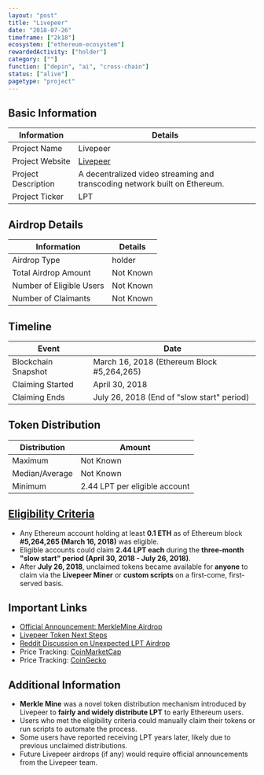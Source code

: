 ```yaml
---
layout: "post"
title: "Livepeer"
date: "2018-07-26"
timeframe: ["2k18"]
ecosystem: ["ethereum-ecosystem"]
rewardedActivity: ["holder"]
category: [""]
function: ["depin", "ai", "cross-chain"]
status: ["alive"]
pagetype: "project"
---
```


## Basic Information

| Information         | Details                                                                    |
| ------------------- | -------------------------------------------------------------------------- |
| Project Name        | Livepeer                                                                   |
| Project Website     | [Livepeer](https://livepeer.org)                                           |
| Project Description | A decentralized video streaming and transcoding network built on Ethereum. |
| Project Ticker      | LPT                                                                        |

## Airdrop Details

| Information              | Details   |
| ------------------------ | --------- |
| Airdrop Type             | holder    |
| Total Airdrop Amount     | Not Known |
| Number of Eligible Users | Not Known |
| Number of Claimants      | Not Known |

## Timeline

| Event               | Date                                       |
| ------------------- | ------------------------------------------ |
| Blockchain Snapshot | March 16, 2018 (Ethereum Block #5,264,265) |
| Claiming Started    | April 30, 2018                             |
| Claiming Ends       | July 26, 2018 (End of "slow start" period) |

## Token Distribution

| Distribution   | Amount                        |
| -------------- | ----------------------------- |
| Maximum        | Not Known                     |
| Median/Average | Not Known                     |
| Minimum        | 2.44 LPT per eligible account |

## [Eligibility Criteria](https://forum.livepeer.org/t/introducing-the-merklemine/204)

- Any Ethereum account holding at least **0.1 ETH** as of Ethereum block **#5,264,265 (March 16, 2018)** was eligible.
- Eligible accounts could claim **2.44 LPT each** during the **three-month "slow start" period (April 30, 2018 - July 26, 2018)**.
- After **July 26, 2018**, unclaimed tokens became available for **anyone** to claim via the **Livepeer Miner** or **custom scripts** on a first-come, first-served basis.

## Important Links

- [Official Announcement: MerkleMine Airdrop](https://forum.livepeer.org/t/introducing-the-merklemine/204)
- [Livepeer Token Next Steps](https://forum.livepeer.org/t/so-youve-got-some-livepeer-tokens-what-next/293)
- [Reddit Discussion on Unexpected LPT Airdrop](https://www.reddit.com/r/livepeer/comments/r7h1dd/received_2137_lpt_out_of_the_blue_airdrop/)
- Price Tracking: [CoinMarketCap](https://coinmarketcap.com/currencies/livepeer/)
- Price Tracking: [CoinGecko](https://www.coingecko.com/en/coins/livepeer)

## Additional Information

- **Merkle Mine** was a novel token distribution mechanism introduced by Livepeer to **fairly and widely distribute LPT** to early Ethereum users.
- Users who met the eligibility criteria could manually claim their tokens or run scripts to automate the process.
- Some users have reported receiving LPT years later, likely due to previous unclaimed distributions.
- Future Livepeer airdrops (if any) would require official announcements from the Livepeer team.